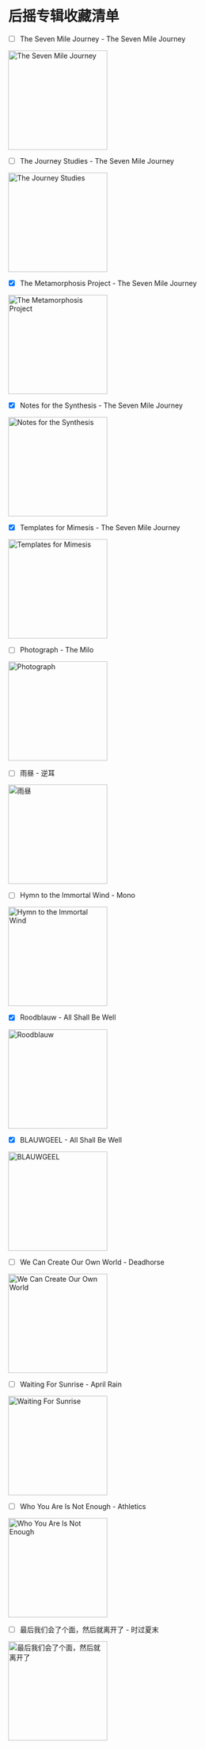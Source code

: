 # 后摇专辑收藏清单

- [ ] The Seven Mile Journey - The Seven Mile Journey<br />
<img title="The Seven Mile Journey" alt="The Seven Mile Journey" src="https://cloud.githubusercontent.com/assets/8455958/22977941/a62233ca-f3cb-11e6-8ca5-8131d7da0d13.png" width="200">

- [ ] The Journey Studies - The Seven Mile Journey<br />
<img title="The Journey Studies" alt="The Journey Studies" src="https://cloud.githubusercontent.com/assets/8455958/22977991/cdfb5b06-f3cb-11e6-9e6e-d21274aa6f60.png" width="200">

- [x] The Metamorphosis Project - The Seven Mile Journey<br />
<img title="The Metamorphosis Project" alt="The Metamorphosis Project" src="https://cloud.githubusercontent.com/assets/8455958/22976827/4e3928b6-f3c7-11e6-9104-88e951875e60.jpeg" width="200">

- [x] Notes for the Synthesis - The Seven Mile Journey<br />
<img title="Notes for the Synthesis" alt="Notes for the Synthesis" src="https://cloud.githubusercontent.com/assets/8455958/22978076/29e3dac4-f3cc-11e6-92d9-528610677077.png" width="200">

- [x] Templates for Mimesis - The Seven Mile Journey<br />
<img title="Templates for Mimesis" alt="Templates for Mimesis" src="https://cloud.githubusercontent.com/assets/8455958/22977562/1141aeb2-f3ca-11e6-84ff-8bfb9c4259f8.png" width="200">

- [ ] Photograph - The Milo<br />
<img title="Photograph" alt="Photograph" src="https://cloud.githubusercontent.com/assets/8455958/22978248/efbd2b06-f3cc-11e6-9694-c47168ee649c.png" width="200">

- [ ] 雨昼 - 逆耳<br />
<img title="雨昼" alt="雨昼" src="https://cloud.githubusercontent.com/assets/8455958/22978321/3840a02e-f3cd-11e6-84ac-ce9283626c9d.png" width="200">

- [ ] Hymn to the Immortal Wind - Mono<br />
<img title="Hymn to the Immortal Wind" alt="Hymn to the Immortal Wind" src="https://cloud.githubusercontent.com/assets/8455958/22978401/88aebdc0-f3cd-11e6-9f82-36e9cccc7f5b.png" width="200">

- [x] Roodblauw - All Shall Be Well<br />
<img title="Roodblauw" alt="Roodblauw" src="https://cloud.githubusercontent.com/assets/8455958/22978498/eeb595a8-f3cd-11e6-89e0-7f124fcf677c.png" width="200">

- [x] BLAUWGEEL - All Shall Be Well<br />
<img title="BLAUWGEEL" alt="BLAUWGEEL" src="https://cloud.githubusercontent.com/assets/8455958/22978544/1ac64822-f3ce-11e6-9a58-957957c51909.png" width="200">

- [ ] We Can Create Our Own World - Deadhorse<br />
<img title="We Can Create Our Own World" alt="We Can Create Our Own World" src="https://cloud.githubusercontent.com/assets/8455958/22978708/bfad998a-f3ce-11e6-91b2-94e25aaf7ea5.png" width="200">

- [ ] Waiting For Sunrise -	April Rain<br />
<img title="Waiting For Sunrise" alt="Waiting For Sunrise" src="https://cloud.githubusercontent.com/assets/8455958/22978871/5ad9859a-f3cf-11e6-80ff-acefe8b1e147.png" width="200">

- [ ] Who You Are Is Not Enough - Athletics<br />
<img title="Who You Are Is Not Enough" alt="Who You Are Is Not Enough" src="https://cloud.githubusercontent.com/assets/8455958/22978792/1c0c75c0-f3cf-11e6-8a20-5d7d84748366.png" width="200">

- [ ] 最后我们会了个面，然后就离开了 -	时过夏末<br />
<img title="最后我们会了个面，然后就离开了" alt="最后我们会了个面，然后就离开了" src="https://cloud.githubusercontent.com/assets/8455958/22979120/2d42bba0-f3d0-11e6-8204-3cda7eb15655.png" width="200">

